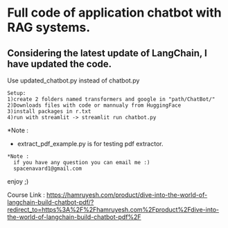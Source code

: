 # Full code of application chatbot with RAG systems. 

## Considering the latest update of LangChain, I have updated the code.
Use updated_chatbot.py instead of chatbot.py


```
Setup:
1)create 2 folders named transformers and google in "path/ChatBot/"
2)Downloads files with code or mannualy from HuggingFace
3)install packages in r.txt
4)run with streamlit -> streamlit run chatbot.py
```

*Note : 
  * extract_pdf_example.py is for testing pdf extractor.

```
*Note :
  if you have any question you can email me :)
  spacenavard1@gmail.com
```
enjoy ;)

Course Link : https://hamruyesh.com/product/dive-into-the-world-of-langchain-build-chatbot-pdf/?redirect_to=https%3A%2F%2Fhamruyesh.com%2Fproduct%2Fdive-into-the-world-of-langchain-build-chatbot-pdf%2F
